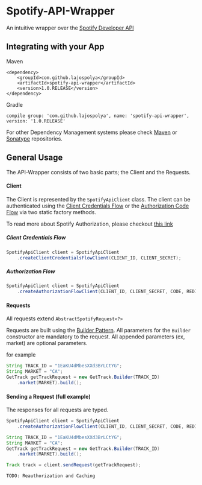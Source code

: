 # Spotify-API-Wrapper
An intuitive wrapper over the [Spotify Developer API](https://developer.spotify.com/documentation/web-api/reference/)

## Integrating with your App

Maven
```
<dependency>
    <groupId>com.github.lajospolya</groupId>
    <artifactId>spotify-api-wrapper</artifactId>
    <version>1.0.RELEASE</version>
</dependency>
```

Gradle
```
compile group: 'com.github.lajospolya', name: 'spotify-api-wrapper', version: '1.0.RELEASE'
```

For other Dependency Management systems please check [Maven](https://mvnrepository.com/artifact/com.github.lajospolya/spotify-api-wrapper/1.0.RELEASE)
or [Sonatype](https://search.maven.org/artifact/com.github.lajospolya/spotify-api-wrapper/1.0.RELEASE/jar) repositories.
 
 ## General Usage
 The API-Wrapper consists of two basic parts; the Client and the Requests.

#### Client
The Client is represented by the `SpotifyApiClient` class. The client can be authenticated using the 
[Client Credentials Flow](https://developer.spotify.com/documentation/general/guides/authorization-guide/#client-credentials-flow)
 or the 
 [Authorization Code Flow](https://developer.spotify.com/documentation/general/guides/authorization-guide/#authorization-code-flow) 
 via two static factory methods.

To read more about Spotify Authorization, please checkout [this link](https://developer.spotify.com/documentation/general/guides/authorization-guide/)

##### Client Credentials Flow

```java
SpotifyApiClient client = SpotifyApiClient
    .createClientCredentialsFlowClient(CLIENT_ID, CLIENT_SECRET);
```

##### Authorization Flow

```java
SpotifyApiClient client = SpotifyApiClient
    .createAuthorizationFlowClient(CLIENT_ID, CLIENT_SECRET, CODE, REDIRECT_URL;
```

#### Requests

All requests extend `AbstractSpotifyRequest<?>`

Requests are built using the [Builder Pattern](https://en.wikipedia.org/wiki/Builder_pattern). All parameters for the `Builder` 
constructor are mandatory to the request. All appended parameters (ex, market) are optional parameters.
 
 for example

```java
String TRACK_ID = "1EaKU4dMbesXXd3BrLCtYG";
String MARKET = "CA";
GetTrack getTrackRequest = new GetTrack.Builder(TRACK_ID)
    .market(MARKET).build();
```

#### Sending a Request (full example)
The responses for all requests are typed.

```java
SpotifyApiClient client = SpotifyApiClient
    .createAuthorizationFlowClient(CLIENT_ID, CLIENT_SECRET, CODE, REDIRECT_URL);

String TRACK_ID = "1EaKU4dMbesXXd3BrLCtYG";
String MARKET = "CA";
GetTrack getTrackRequest = new GetTrack.Builder(TRACK_ID)
    .market(MARKET).build();

Track track = client.sendRequest(getTrackRequest);
```


```
TODO: Reauthorization and Caching
```